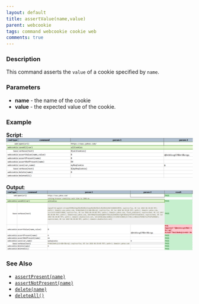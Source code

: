 ```yaml
---
layout: default
title: assertValue(name,value)
parent: webcookie
tags: command webcookie cookie web
comments: true
---
```



### Description
This command asserts the `value` of a cookie specified by `name`.


### Parameters
- **name** - the name of the cookie
- **value** - the expected value of the cookie.


### Example
**Script**:<br/>
![](image/assertValue_01.png)

**Output**:<br/>
![](image/assertValue_02.png)


### See Also
- [`assertPresent(name)`](assertPresent(name))
- [`assertNotPresent(name)`](assertNotPresent(name))
- [`delete(name)`](delete(name))
- [`deleteAll()`](deleteAll())
